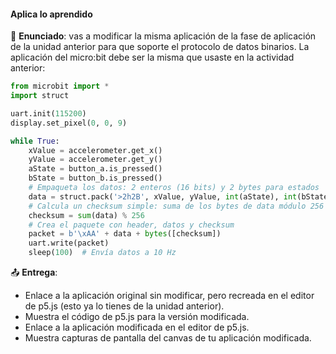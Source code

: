 #### Aplica lo aprendido

🎯 **Enunciado**: vas a modificar la misma aplicación de la fase de aplicación de la 
unidad anterior para que soporte el protocolo de datos binarios. La aplicación 
del micro:bit debe ser la misma que usaste en la actividad anterior:

``` py
from microbit import *
import struct

uart.init(115200)
display.set_pixel(0, 0, 9)

while True:
    xValue = accelerometer.get_x()
    yValue = accelerometer.get_y()
    aState = button_a.is_pressed()
    bState = button_b.is_pressed()
    # Empaqueta los datos: 2 enteros (16 bits) y 2 bytes para estados
    data = struct.pack('>2h2B', xValue, yValue, int(aState), int(bState))
    # Calcula un checksum simple: suma de los bytes de data módulo 256
    checksum = sum(data) % 256
    # Crea el paquete con header, datos y checksum
    packet = b'\xAA' + data + bytes([checksum])
    uart.write(packet)
    sleep(100)  # Envía datos a 10 Hz
```

📤 **Entrega**:

- Enlace a la aplicación original sin modificar, pero recreada en el editor de p5.js (esto 
ya lo tienes de la unidad anterior).
- Muestra el código de p5.js para la versión modificada.
- Enlace a la aplicación modificada en el editor de p5.js.
- Muestra capturas de pantalla del canvas de tu aplicación modificada.
